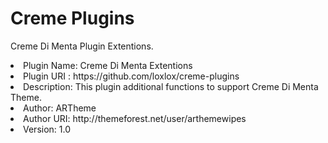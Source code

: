 # Creme Plugins
Creme Di Menta Plugin Extentions.

<li>Plugin Name: Creme Di Menta Extentions</li>
<li>Plugin URI : https://github.com/loxlox/creme-plugins</li>
<li>Description: This plugin additional functions to support Creme Di Menta Theme.</li>
<li>Author:		   ARTheme</li>
<li>Author URI:  http://themeforest.net/user/arthemewipes</li>
<li>Version:		 1.0</li>
